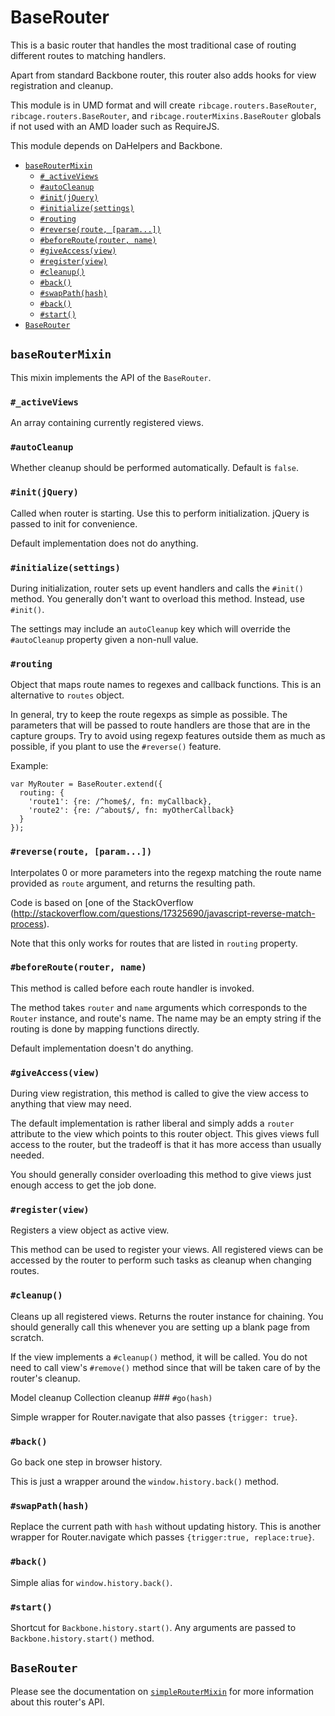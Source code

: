 # <a name="baserouter">BaseRouter</a>

This is a basic router that handles the most traditional case of routing
different routes to matching handlers.

Apart from standard Backbone router, this router also adds hooks for view
registration and cleanup.

This module is in UMD format and will create `ribcage.routers.BaseRouter`,
`ribcage.routers.BaseRouter`, and `ribcage.routerMixins.BaseRouter` globals if
not used with an AMD loader such as RequireJS.

This module depends on DaHelpers and Backbone.

 + [`baseRouterMixin`](#baseroutermixin)
   - [`#_activeViews`](#activeviews)
   - [`#autoCleanup`](#autocleanup)
   - [`#init(jQuery)`](#init-jquery)
   - [`#initialize(settings)`](#initialize-settings)
   - [`#routing`](#routing)
   - [`#reverse(route, [param...])`](#reverse-route-param)
   - [`#beforeRoute(router, name)`](#beforeroute-router-name)
   - [`#giveAccess(view)`](#giveaccess-view)
   - [`#register(view)`](#register-view)
   - [`#cleanup()`](#cleanup)
   - [`#back()`](#back)
   - [`#swapPath(hash)`](#swappath-hash)
   - [`#back()`](#back)
   - [`#start()`](#start)
 + [`BaseRouter`](#baserouter)


## <a name="baseroutermixin">`baseRouterMixin`</a>

This mixin implements the API of the `BaseRouter`.

### <a name="activeviews">`#_activeViews`</a>

An array containing currently registered views.

### <a name="autocleanup">`#autoCleanup`</a>

Whether cleanup should be performed automatically. Default is `false`.

### <a name="init-jquery">`#init(jQuery)`</a>

Called when router is starting. Use this to perform initialization. jQuery is
passed to init for convenience.

Default implementation does not do anything.

### <a name="initialize-settings">`#initialize(settings)`</a>

During initialization, router sets up event handlers and calls the `#init()`
method. You generally don't want to overload this method. Instead, use
`#init()`.

The settings may include an `autoCleanup` key which will override the
`#autoCleanup` property given a non-null value.

### <a name="routing">`#routing`</a>

Object that maps route names to regexes and callback functions. This is an
alternative to `routes` object.

In general, try to keep the route regexps as simple as possible. The parameters
that will be passed to route handlers are those that are in the capture groups.
Try to avoid using regexp features outside them as much as possible, if you
plant to use the `#reverse()` feature.

Example:

    var MyRouter = BaseRouter.extend({
      routing: {
        'route1': {re: /^home$/, fn: myCallback},
        'route2': {re: /^about$/, fn: myOtherCallback}
      }
    });


### <a name="reverse-route-param">`#reverse(route, [param...])`</a>

Interpolates 0 or more parameters into the regexp matching the route name
provided as `route` argument, and returns the resulting path.

Code is based on [one of the StackOverflow
(http://stackoverflow.com/questions/17325690/javascript-reverse-match-process).

Note that this only works for routes that are listed in `routing` property.

### <a name="beforeroute-router-name">`#beforeRoute(router, name)`</a>

This method is called before each route handler is invoked.

The method takes `router` and `name` arguments which corresponds to the
`Router` instance, and route's name. The name may be an empty string if the
routing is done by mapping functions directly.

Default implementation doesn't do anything.

### <a name="giveaccess-view">`#giveAccess(view)`</a>

During view registration, this method is called to give the view access to
anything that view may need.

The default implementation is rather liberal and simply adds a `router`
attribute to the view which points to this router object. This gives views full
access to the router, but the tradeoff is that it has more access than usually
needed.

You should generally consider overloading this method to give views just enough
access to get the job done.

### <a name="register-view">`#register(view)`</a>

Registers a view object as active view.

This method can be used to register your views. All registered views can be
accessed by the router to perform such tasks as cleanup when changing routes.

### <a name="cleanup">`#cleanup()`</a>

Cleans up all registered views. Returns the router instance for chaining. You
should generally call this whenever you are setting up a blank page from
scratch.

If the view implements a `#cleanup()` method, it will be called. You do not
need to call view's `#remove()` method since that will be taken care of by the
router's cleanup.

Model cleanup Collection cleanup ### `#go(hash)`

Simple wrapper for Router.navigate that also passes `{trigger: true}`.

### <a name="back">`#back()`</a>

Go back one step in browser history.

This is just a wrapper around the `window.history.back()` method.

### <a name="swappath-hash">`#swapPath(hash)`</a>

Replace the current path with `hash` without updating history. This is another
wrapper for Router.navigate which passes `{trigger:true, replace:true}`.

### <a name="back">`#back()`</a>

Simple alias for `window.history.back()`.

### <a name="start">`#start()`</a>

Shortcut for `Backbone.history.start()`. Any arguments are passed to
`Backbone.history.start()` method.

## <a name="baserouter">`BaseRouter`</a>

Please see the documentation on [`simpleRouterMixin`](#simpleroutermixin) for
more information about this router's API.